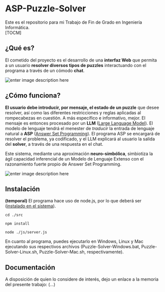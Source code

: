 # ASP-Puzzle-Solver

Este es el repositorio para mi Trabajo de Fin de Grado en Ingeniería Informática.  
[TOCM]

## ¿Qué es?
El cometido del proyecto es el desarrollo de una **interfaz Web** que permita a un usuario **resolver diversos tipos de puzzles** interactuando con el programa a través de un cómodo **chat**.  

![enter image description here](https://cdn.kometia-static.com/blog/2017/11/06182228/chatbots.jpg)  

## ¿Cómo funciona?

**El usuario debe introducir, por mensaje, el estado de un puzzle** que desee resolver, así como las diferentes restricciones y reglas aplicadas al rompecabezas en cuestión. A más específico e informativo, mejor. El mensaje es entonces procesado por un **LLM** ([Large Language Model](https://en.wikipedia.org/wiki/Large_language_model)). El modelo de lenguaje tendrá el menester de *traducir* la entrada de lenguaje natural a **ASP** ([Answer Set Programming](https://en.wikipedia.org/wiki/Answer_set_programming)). El programa ASP se encargará de resolver el problema, ya codificado, y el LLM explicará al usuario la salida del **solver**, a través de una respuesta en el chat.  

Este sistema, mediante una aproximación **neuro-simbólica**, simbiotiza la ágil capacidad inferencial de un Modelo de Lenguaje Extenso con el razonamiento fuerte propio de Answer Set Programming.  

![enter image description here](https://cdn.reludi.com/media/post-images/types-of-puzzle-games.jpg)  

## Instalación

**(temporal)** El programa hace uso de node.js, por lo que deberá ser ([instalado en el sistema](https://developer.ibm.com/tutorials/learn-nodejs-installing-node-nvm-and-vscode/)).

    cd ./src
  
    npm install
  
    node ./js/server.js

En cuanto al programa, puedes ejecutarlo en Windows, Linux y Mac ejecutando sus respectivos archivos (Puzzle-Solver-Windows.bat, Puzzle-Solver-Linux.sh, Puzzle-Solver-Mac.sh, respectivamente).

## Documentación
A disposición de quien lo considere de interés, dejo un enlace a la memoria del presente trabajo: (...)  

